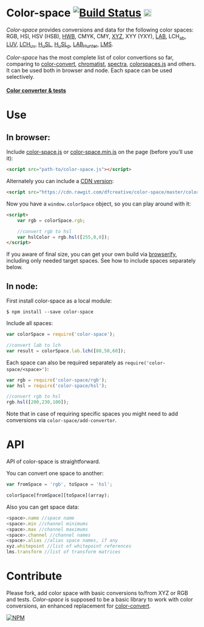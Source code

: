 # Color-space [![Build Status](https://travis-ci.org/dfcreative/color-space.svg?branch=master)](https://travis-ci.org/dfcreative/color-space) <a href="http://unlicense.org/UNLICENSE"><img src="http://upload.wikimedia.org/wikipedia/commons/6/62/PD-icon.svg" width="20"/></a>

_Color-space_ provides conversions and data for the following color spaces: RGB, HSl, HSV (HSB), [HWB](http://dev.w3.org/csswg/css-color/#the-hwb-notation), CMYK, CMY, [XYZ](http://en.wikipedia.org/wiki/CIE_1931_color_space), XYY (YXY), [LAB](http://en.wikipedia.org/wiki/Lab_color_space), LCH<sub>ab</sub>, [LUV](http://en.wikipedia.org/wiki/CIELUV), [LCH<sub>uv</sub>](http://en.wikipedia.org/wiki/CIELUV#Cylindrical_representation), [H<sub>u</sub>SL](http://www.boronine.com/husl/), [H<sub>u</sub>SL<sub>p</sub>](http://www.boronine.com/husl/), [LAB<sub>Hunter</sub>](http://en.wikipedia.org/wiki/Lab_color_space#Hunter_Lab), [LMS](http://en.wikipedia.org/wiki/LMS_color_space).


_Color-space_ has the most complete list of color convertions so far, comparing to [color-convert](https://github.com/harthur/color-convert), [chromatist](https://github.com/jrus/chromatist), [spectra](https://github.com/avp/spectra), [colorspaces.js](https://github.com/boronine/colorspaces.js) and others. It can be used both in browser and node. Each space can be used selectively.


#### [Color converter & tests](https://cdn.rawgit.com/dfcreative/color-space/master/test/index.html)


# Use

## In browser:

Include [color-space.js](https://raw.githubusercontent.com/dfcreative/color-space/master/color-space.js) or [color-space.min.js](https://raw.githubusercontent.com/dfcreative/color-space/master/color-space.min.js) on the page (before you’ll use it):

```html
<script src="path-to/color-space.js"></script>
```

Alternately you can include a [CDN version](https://cdn.rawgit.com/dfcreative/color-space/master/color-space.min.js):

```html
<script src="https://cdn.rawgit.com/dfcreative/color-space/master/color-space.min.js"></script>
```

Now you have a `window.colorSpace` object, so you can play around with it:

```html
<script>
	var rgb = colorSpace.rgb;

	//convert rgb to hsl
	var hslColor = rgb.hsl([255,0,0]);
</script>
```

If you aware of final size, you can get your own build via [browserify](https://github.com/substack/node-browserify), including only needed target spaces. See how to include spaces separately below.


## In node:

First install color-space as a local module:

`$ npm install --save color-space`


Include all spaces:

```js
var colorSpace = require('color-space');

//convert lab to lch
var result = colorSpace.lab.lch([80,50,60]);
```

Each space can also be required separately as `require('color-space/<space>')`:

```js
var rgb = require('color-space/rgb');
var hsl = require('color-space/hsl');

//convert rgb to hsl
rgb.hsl([200,230,100]);
```

Note that in case of requiring specific spaces you might need to add conversions via `color-space/add-convertor`.


# API

API of color-space is straightforward.

You can convert one space to another:

```js
var fromSpace = 'rgb', toSpace = 'hsl';

colorSpace[fromSpace][toSpace](array);
```

Also you can get space data:

```js
<space>.name //space name
<space>.min //channel minimums
<space>.max //channel maximums
<space>.channel //channel names
<space>.alias //alias space names, if any
xyz.whitepoint //list of whitepoint references
lms.transform //list of transform matrices
```


# Contribute

Please fork, add color space with basic conversions to/from XYZ or RGB and tests. _Color-space_ is supposed to be a basic library to work with color conversions, an enhanced replacement for [color-convert](https://github.com/harthur/color-convert).


[![NPM](https://nodei.co/npm/color-space.png?downloads=true&downloadRank=true&stars=true)](https://nodei.co/npm/color-space/)
